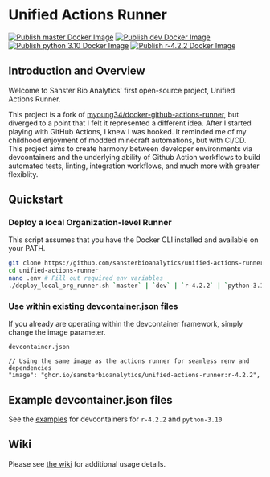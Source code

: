 Unified Actions Runner
============================
[![Publish master Docker Image](https://github.com/sansterbioanalytics/unified-actions-runner/actions/workflows/ghcr-publish-master.yml/badge.svg?branch=master)](https://github.com/sansterbioanalytics/unified-actions-runner/actions/workflows/ghcr-publish-master.yml)
[![Publish dev Docker Image](https://github.com/sansterbioanalytics/unified-actions-runner/actions/workflows/ghcr-publish-dev.yml/badge.svg?branch=dev)](https://github.com/sansterbioanalytics/unified-actions-runner/actions/workflows/ghcr-publish-dev.yml)
[![Publish python 3.10 Docker Image](https://github.com/sansterbioanalytics/unified-actions-runner/actions/workflows/ghcr-publish-python-3.10.yml/badge.svg?branch=python-3.10)](https://github.com/sansterbioanalytics/unified-actions-runner/actions/workflows/ghcr-publish-python-3.10.yml)
[![Publish r-4.2.2 Docker Image](https://github.com/sansterbioanalytics/unified-actions-runner/actions/workflows/ghcr-publish-r-4.2.2.yml/badge.svg?branch=r-4.2.2)](https://github.com/sansterbioanalytics/unified-actions-runner/actions/workflows/ghcr-publish-r-4.2.2.yml)
## Introduction and Overview

Welcome to Sanster Bio Analytics' first open-source project, Unified Actions Runner.

This project is a fork of [myoung34/docker-github-actions-runner](https://github.com/myoung34/docker-github-actions-runner), but diverged to a point that I felt it represented a different idea. After I started playing with GitHub Actions, I knew I was hooked. It reminded me of my childhood enjoyment of modded minecraft automations, but with CI/CD. This project aims to create harmony between developer environments via devcontainers and the underlying ability of Github Action workflows to build automated tests, linting, integration workflows, and much more with greater flexiblity.

## Quickstart
### Deploy a local Organization-level Runner

This script assumes that you have the Docker CLI installed and available on your PATH. 

```bash
git clone https://github.com/sansterbioanalytics/unified-actions-runner
cd unified-actions-runner
nano .env # Fill out required env variables
./deploy_local_org_runner.sh `master` | `dev` | `r-4.2.2` | `python-3.10`
```

### Use within existing devcontainer.json files

If you already are operating within the devcontainer framework, simply change the image parameter.

`devcontainer.json`
```
// Using the same image as the actions runner for seamless renv and dependencies
"image": "ghcr.io/sansterbioanalytics/unified-actions-runner:r-4.2.2",
```
## Example devcontainer.json files
See the [examples](docs/EXAMPLES.md) for devcontainers for `r-4.2.2` and `python-3.10`

## Wiki
Please see [the wiki](https://github.com/sansterbioanalytics/unified-actions-runner/wiki/Home) for additional usage details.